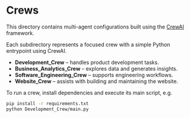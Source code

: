 # Crews

This directory contains multi-agent configurations built using the [CrewAI](https://github.com/joaomdmoura/crewai) framework.

Each subdirectory represents a focused crew with a simple Python entrypoint using CrewAI.

- **Development_Crew** – handles product development tasks.
- **Business_Analytics_Crew** – explores data and generates insights.
- **Software_Engineering_Crew** – supports engineering workflows.
- **Website_Crew** – assists with building and maintaining the website.

To run a crew, install dependencies and execute its main script, e.g.

```bash
pip install -r requirements.txt
python Development_Crew/main.py
```
